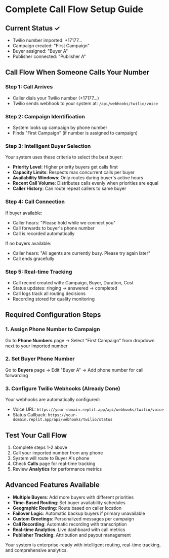 # Complete Call Flow Setup Guide

## Current Status ✓
- Twilio number imported: +17177...
- Campaign created: "First Campaign"
- Buyer assigned: "Buyer A"
- Publisher connected: "Publisher A"

## Call Flow When Someone Calls Your Number

### Step 1: Call Arrives
- Caller dials your Twilio number (+17177...)
- Twilio sends webhook to your system at: `/api/webhooks/twilio/voice`

### Step 2: Campaign Identification
- System looks up campaign by phone number
- Finds "First Campaign" (if number is assigned to campaign)

### Step 3: Intelligent Buyer Selection
Your system uses these criteria to select the best buyer:
- **Priority Level**: Higher priority buyers get calls first
- **Capacity Limits**: Respects max concurrent calls per buyer
- **Availability Windows**: Only routes during buyer's active hours
- **Recent Call Volume**: Distributes calls evenly when priorities are equal
- **Caller History**: Can route repeat callers to same buyer

### Step 4: Call Connection
If buyer available:
- Caller hears: "Please hold while we connect you"
- Call forwards to buyer's phone number
- Call is recorded automatically

If no buyers available:
- Caller hears: "All agents are currently busy. Please try again later"
- Call ends gracefully

### Step 5: Real-time Tracking
- Call record created with: Campaign, Buyer, Duration, Cost
- Status updates: ringing → answered → completed
- Call logs track all routing decisions
- Recording stored for quality monitoring

## Required Configuration Steps

### 1. Assign Phone Number to Campaign
Go to **Phone Numbers** page → Select "First Campaign" from dropdown next to your imported number

### 2. Set Buyer Phone Number
Go to **Buyers** page → Edit "Buyer A" → Add phone number for call forwarding

### 3. Configure Twilio Webhooks (Already Done)
Your webhooks are automatically configured:
- Voice URL: `https://your-domain.replit.app/api/webhooks/twilio/voice`
- Status Callback: `https://your-domain.replit.app/api/webhooks/twilio/status`

## Test Your Call Flow

1. Complete steps 1-2 above
2. Call your imported number from any phone
3. System will route to Buyer A's phone
4. Check **Calls** page for real-time tracking
5. Review **Analytics** for performance metrics

## Advanced Features Available

- **Multiple Buyers**: Add more buyers with different priorities
- **Time-Based Routing**: Set buyer availability schedules  
- **Geographic Routing**: Route based on caller location
- **Failover Logic**: Automatic backup buyers if primary unavailable
- **Custom Greetings**: Personalized messages per campaign
- **Call Recording**: Automatic recording with transcription
- **Real-time Analytics**: Live dashboard with call metrics
- **Publisher Tracking**: Attribution and payout management

Your system is enterprise-ready with intelligent routing, real-time tracking, and comprehensive analytics.